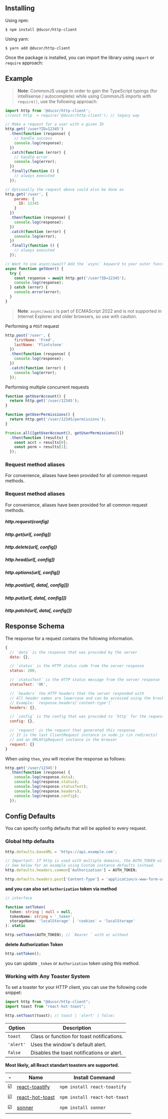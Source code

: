 
## Installing

Using npm:
```
$ npm install @ducor/http-client
```

Using yarn:
```
$ yarn add @ducor/http-client
```

Once the package is installed, you can import the library using `import` or `require` approach:

## Example

> **Note**: CommonJS usage   In order to gain the TypeScript typings (for intellisense / autocomplete) while using CommonJS imports with
> `require()`, use the following approach:

```js
import http from '@ducor/http-client';
//const http  = require('@ducor/http-client'); // legacy way

// Make a request for a user with a given ID
http.get('/user?ID=12345')
  .then(function (response) {
    // handle success
    console.log(response);
  })
  .catch(function (error) {
    // handle error
    console.log(error);
  })
  .finally(function () {
    // always executed
  });

// Optionally the request above could also be done as
http.get('/user', {
    params: {
      ID: 12345
    }
  })
  .then(function (response) {
    console.log(response);
  })
  .catch(function (error) {
    console.log(error);
  })
  .finally(function () {
    // always executed
  });

// Want to use async/await? Add the `async` keyword to your outer function/method.
async function getUser() {
  try {
    const response = await http.get('/user?ID=12345');
    console.log(response);
  } catch (error) {
    console.error(error);
  }
}
```

> **Note**: `async/await` is part of ECMAScript 2022 and is not supported in Internet Explorer and older browsers, so use with
> caution.

Performing a `POST` request
```js
http.post('/user', {
    firstName: 'Fred',
    lastName: 'Flintstone'
  })
  .then(function (response) {
    console.log(response);
  })
  .catch(function (error) {
    console.log(error);
  });
 ```

Performing multiple concurrent requests

```js
function getUserAccount() {
  return http.get('/user/12345');
}

function getUserPermissions() {
  return http.get('/user/12345/permissions');
}

Promise.all([getUserAccount(), getUserPermissions()])
  .then(function (results) {
    const acct = results[0];
    const perm = results[1];
  });
 ```

### Request method aliases

For convenience, aliases have been provided for all common request methods.

### Request method aliases

For convenience, aliases have been provided for all common request methods.

##### http.request(config)
##### http.get(url[, config])
##### http.delete(url[, config])
##### http.head(url[, config])
##### http.options(url[, config])
##### http.post(url[, data[, config]])
##### http.put(url[, data[, config]])
##### http.patch(url[, data[, config]])


## Response Schema

The response for a request contains the following information.

```js
{
  // `data` is the response that was provided by the server
  data: {},

  // `status` is the HTTP status code from the server response
  status: 200,

  // `statusText` is the HTTP status message from the server response
  statusText: 'OK',

  // `headers` the HTTP headers that the server responded with
  // All header names are lowercase and can be accessed using the bracket notation.
  // Example: `response.headers['content-type']`
  headers: {},

  // `config` is the config that was provided to `http` for the request
  config: {},

  // `request` is the request that generated this response
  // It is the last ClientRequest instance in node.js (in redirects)
  // and an XMLHttpRequest instance in the browser
  request: {}
}
```

When using `then`, you will receive the response as follows:

```js
http.get('/user/12345')
  .then(function (response) {
    console.log(response.data);
    console.log(response.status);
    console.log(response.statusText);
    console.log(response.headers);
    console.log(response.config);
  });
```
## Config Defaults

You can specify config defaults that will be applied to every request.

### Global http defaults

```js
http.defaults.baseURL = 'https://api.example.com';

// Important: If http is used with multiple domains, the AUTH_TOKEN will be sent to all of them.
// See below for an example using Custom instance defaults instead.
http.defaults.headers.common['Authorization'] = AUTH_TOKEN;

http.defaults.headers.post['Content-Type'] = 'application/x-www-form-urlencoded';
```

**and you can also set `Authorization` token via method**

```ts
// interface

function setToken(
  token: string | null = null, 
  tokenName: string = '_token', 
  storageName: 'localStorage' | 'cookies' = 'localStorage'
): static
```

```js
http.setToken(AUTH_TOKEN); // `Bearer ` with or without
```

**delete Authorization Token**
```js
http.setToken();
```
you can update `_token` or `Authorization` token using this method.

### Working with Any Toaster System

To set a toaster for your HTTP client, you can use the following code snippet:

```js
import http from "@ducor/http-client";
import toast from "react-hot-toast";

http.setToast(toast); // toast | 'alert' | false;
```

| Option                      | Description                                 |
|-----------------------------|---------------------------------------------|
| `toast`                     | Class or function for toast notifications.  |
| `'alert'`                   | Uses the window's default alert.            |
| `false`                     | Disables the toast notifications or alert.  |


**Most likely, all React standart toasters are supported.**

|  -  | Name                                                                 | Install Command           |
|-----|----------------------------------------------------------------------|---------------------------|
| ☑️ | [react-toastify](https://github.com/fkhadra/react-toastify)           | `npm install react-toastify` |
| ☑️ | [react-hot-toast](https://github.com/timolins/react-hot-toast)        | `npm install react-hot-toast` |
| ☑️ | [sonner](https://github.com/emilkowalski/sonner)                      | `npm install sonner` |
